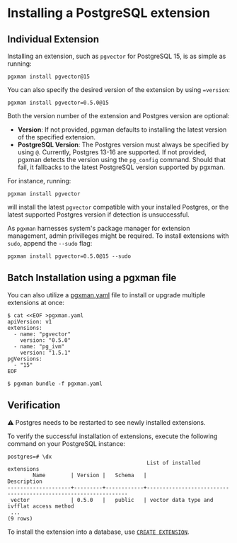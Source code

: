 # Installing a PostgreSQL extension

## Individual Extension

Installing an extension, such as `pgvector` for PostgreSQL
15, is as simple as running:

```console
pgxman install pgvector@15
```

You can also specify the desired version of the extension by using `=version`:

```console
pgxman install pgvector=0.5.0@15
```

Both the version number of the extension and Postgres version are optional:

* **Version**: If not provided, pgxman defaults to installing the latest version of the specified extension.
* **PostgreSQL Version**: The Postgres version must always be specified by using `@`. Currently, Postgres
13-16 are supported. If not provided, pgxman detects the version using the `pg_config` command. Should that fail,
it fallbacks to the latest PostgreSQL version supported by pgxman.

For instance, running:

```console
pgxman install pgvector
```

will install the latest `pgvector` compatible with your installed Postgres, or the latest supported Postgres version if detection is unsuccessful.

As `pgxman` harnesses system's package manager for extension management,
admin privilleges might be required. To install extensions with `sudo`,
append the `--sudo` flag:

```console
pgxman install pgvector=0.5.0@15 --sudo
```

## Batch Installation using a pgxman file

You can also utilize a [pgxman.yaml](spec/pgxman.yaml.md) file to install or upgrade
multiple extensions at once:

```console
$ cat <<EOF >pgxman.yaml
apiVersion: v1
extensions:
  - name: "pgvector"
    version: "0.5.0"
  - name: "pg_ivm"
    version: "1.5.1"
pgVersions:
  - "15"
EOF

$ pgxman bundle -f pgxman.yaml
```

## Verification

⚠️ Postgres needs to be restarted to see newly installed extensions.

To verify the successful installation of extensions, execute the following
command on your PostgreSQL instance:

```psql
postgres=# \dx
                                            List of installed extensions
        Name        | Version |   Schema   |                              Description
--------------------+---------+------------+----------------------------------------------------------------
 vector             | 0.5.0   |   public   | vector data type and ivfflat access method
 ...
(9 rows)
```

To install the extension into a database, use [`CREATE
EXTENSION`](https://www.postgresql.org/docs/current/sql-createextension.html).
